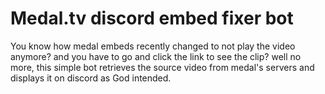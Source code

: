 # Medal.tv discord embed fixer bot

You know how medal embeds recently changed to not play the video anymore? and you have to go and click the link to see the clip? well no more, this simple bot retrieves the source video from medal's servers and displays it on discord as God intended.